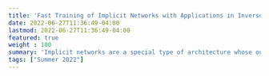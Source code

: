 ```yaml
---
title: 'Fast Training of Implicit Networks with Applications in Inverse Problems'
date: 2022-06-27T11:36:49-04:00
lastmod: 2022-06-27T11:36:49-04:00
featured: true
weight : 100
summary: 'Implicit networks are a special type of architecture whose outputs are defined by a fixed point (or optimality) condition. To evaluate these networks, one performs an iterative process, where each iteration is considered a layer of the network. The depth of these networks often vary depending on the complexity of the input data; for instance, in natural language processing, it might take 3 iterations (or layers) to output the sentiment of a simple sentence, but it might take 100 layers for the network to output the sentiment of a complicated sentence. Unfortunately, training implicit networks efficiently typically comes at additional computational cost. This project explores fast and efficient algorithms for training implicit networks, with emphasis on their applications to inverse problems.'
tags: ["Summer 2022"]
---
```

